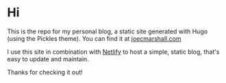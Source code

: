 # Hi

This is the repo for my personal blog, a static site generated with Hugo (using the Pickles theme). You can find it at [joecmarshall.com](https://joecmarshall.com)

I use this site in combination with [Netlify](https://netlify.com) to host a simple, static blog, that's easy to update and maintain.

Thanks for checking it out!

